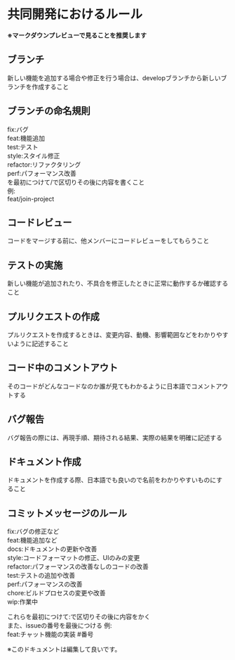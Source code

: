 # 共同開発におけるルール
**※マークダウンプレビューで見ることを推奨します**

## ブランチ

新しい機能を追加する場合や修正を行う場合は、developブランチから新しいブランチを作成すること

## ブランチの命名規則
fix:バグ<br>feat:機能追加<br>test:テスト<br>
style:スタイル修正<br>refactor:リファクタリング<br>
perf:パフォーマンス改善<br>
を最初につけて/で区切りその後に内容を書くこと<br>
例:<br>
feat/join-project

## コードレビュー

コードをマージする前に、他メンバーにコードレビューをしてもらうこと

## テストの実施

新しい機能が追加されたり、不具合を修正したときに正常に動作するか確認すること

## プルリクエストの作成

プルリクエストを作成するときは、変更内容、動機、影響範囲などをわかりやすいように記述すること


## コード中のコメントアウト

そのコードがどんなコードなのか誰が見てもわかるように日本語でコメントアウトする

## バグ報告

バグ報告の際には、再現手順、期待される結果、実際の結果を明確に記述する

## ドキュメント作成

ドキュメントを作成する際、日本語でも良いので名前をわかりやすいものにすること

## コミットメッセージのルール

fix:バグの修正など<br>
feat:機能追加など<br>
docs:ドキュメントの更新や改善<br>
style:コードフォーマットの修正、UIのみの変更<br>
refactor:パフォーマンスの改善なしのコードの改善<br>
test:テストの追加や改善<br>
perf:パフォーマンスの改善<br>
chore:ビルドプロセスの変更や改善<br>
wip:作業中<br>

これらを最初につけて:で区切りその後に内容をかく<br>
また、issueの番号を最後につける
例:<br>
feat:チャット機能の実装 #番号


※このドキュメントは編集して良いです。
